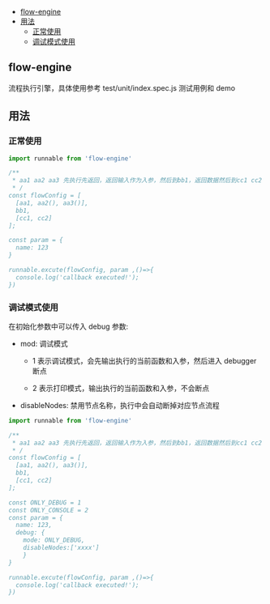 <!-- START doctoc generated TOC please keep comment here to allow auto update -->
<!-- DON'T EDIT THIS SECTION, INSTEAD RE-RUN doctoc TO UPDATE -->


- [flow-engine](#flow-engine)
- [用法](#%E7%94%A8%E6%B3%95)
  - [正常使用](#%E6%AD%A3%E5%B8%B8%E4%BD%BF%E7%94%A8)
  - [调试模式使用](#%E8%B0%83%E8%AF%95%E6%A8%A1%E5%BC%8F%E4%BD%BF%E7%94%A8)

<!-- END doctoc generated TOC please keep comment here to allow auto update -->

## flow-engine

流程执行引擎，具体使用参考 test/unit/index.spec.js 测试用例和 demo

## 用法

### 正常使用

```jsx
import runnable from 'flow-engine'

/**
 * aa1 aa2 aa3 先执行先返回，返回输入作为入参，然后到bb1，返回数据然后到cc1 cc2
 * /
const flowConfig = [
  [aa1, aa2(), aa3()],
  bb1,
  [cc1, cc2]
];

const param = {
  name: 123
}

runnable.excute(flowConfig, param ,()=>{
  console.log('callback executed!');
})

```

### 调试模式使用

在初始化参数中可以传入 debug 参数:

- mod: 调试模式

  - 1 表示调试模式，会先输出执行的当前函数和入参，然后进入 debugger 断点

  - 2 表示打印模式，输出执行的当前函数和入参，不会断点

- disableNodes: 禁用节点名称，执行中会自动断掉对应节点流程

```jsx
import runnable from 'flow-engine'

/**
 * aa1 aa2 aa3 先执行先返回，返回输入作为入参，然后到bb1，返回数据然后到cc1 cc2
 * /
const flowConfig = [
  [aa1, aa2(), aa3()],
  bb1,
  [cc1, cc2]
];

const ONLY_DEBUG = 1
const ONLY_CONSOLE = 2
const param = {
  name: 123,
  debug: {
    mode: ONLY_DEBUG,
    disableNodes:['xxxx']
    }
}

runnable.excute(flowConfig, param ,()=>{
  console.log('callback executed!');
})

```
